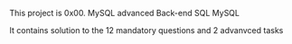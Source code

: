 This project is 0x00. MySQL advanced
Back-end SQL MySQL

It contains solution to the 12 mandatory questions and 2 advanvced tasks
